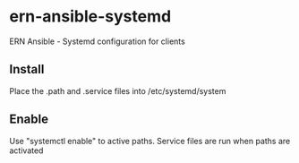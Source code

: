 # ern-ansible-systemd

ERN Ansible - Systemd configuration for clients

## Install

Place the .path and .service files into /etc/systemd/system

## Enable

Use "systemctl enable" to active paths. Service files are run when paths are activated


